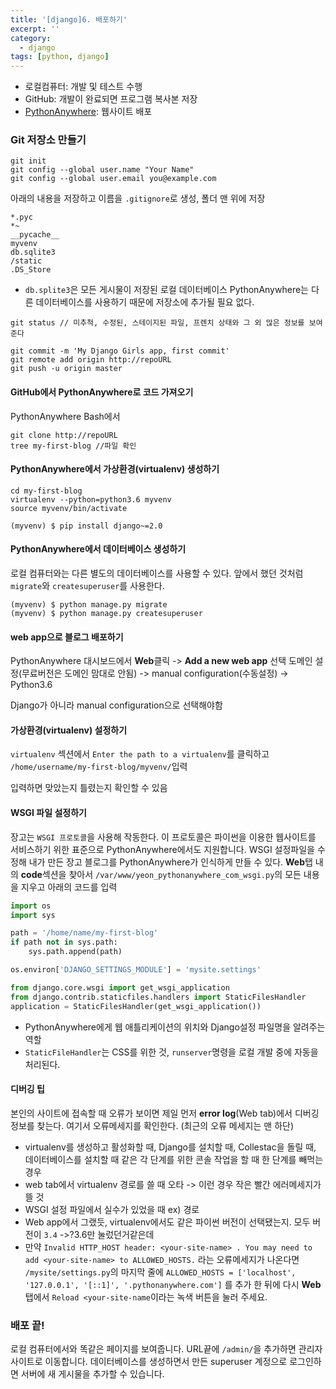 ```yaml
---
title: '[django]6. 배포하기'
excerpt: ''
category:
  - django
tags: [python, django]
---
```


- 로컬컴퓨터: 개발 및 테스트 수행
- GitHub: 개발이 완료되면 프로그램 복사본 저장
- [PythonAnywhere](https://www.pythonanywhere.com/): 웹사이트 배포

### Git 저장소 만들기

```
git init
git config --global user.name "Your Name"
git config --global user.email you@example.com
```

아래의 내용을 저장하고 이름을 `.gitignore`로 생성, 폴더 맨 위에 저장

```
*.pyc
*~
__pycache__
myvenv
db.sqlite3
/static
.DS_Store
```

- `db.splite3`은 모든 게시물이 저장된 로컬 데이터베이스
  PythonAnywhere는 다른 데이터베이스를 사용하기 때문에 저장소에 추가될 필요 없다.

```
git status // 미추척, 수정된, 스테이지된 파일, 프렌치 상태와 그 외 많은 정보를 보여준다
```

```
git commit -m 'My Django Girls app, first commit'
git remote add origin http://repoURL
git push -u origin master
```

#### GitHub에서 PythonAnywhere로 코드 가져오기

PythonAnywhere Bash에서

```
git clone http://repoURL
tree my-first-blog //파일 확인
```

#### PythonAnywhere에서 가상환경(virtualenv) 생성하기

```
cd my-first-blog
virtualenv --python=python3.6 myvenv
source myvenv/bin/activate

(myvenv) $ pip install django~=2.0

```

#### PythonAnywhere에서 데이터베이스 생성하기

로컬 컴퓨터와는 다른 별도의 데이터베이스를 사용할 수 있다.
앞에서 했던 것처럼 `migrate`와 `createsuperuser`를 사용한다.

```
(myvenv) $ python manage.py migrate
(myvenv) $ python manage.py createsuperuser
```

#### web app으로 블로그 배포하기

PythonAnywhere 대시보드에서 **Web**클릭 -> **Add a new web app** 선택
도메인 설정(무료버전은 도메인 맘대로 안됨) -> manual configuration(수동설정) -> Python3.6

Django가 아니라 manual configuration으로 선택해야함

#### 가상환경(virtualenv) 설정하기

`virtualenv` 섹션에서 `Enter the path to a virtualenv`를 클릭하고 `/home/username/my-first-blog/myvenv/`입력

입력하면 맞았는지 틀렸는지 확인할 수 있음

#### WSGI 파일 설정하기

장고는 `WSGI 프로토콜`을 사용해 작동한다. 이 프로토콜은 파이썬을 이용한 웹사이트를 서비스하기 위한 표준으로 PythonAnywhere에서도 지원합니다. WSGI 설정파일을 수정해 내가 만든 장고 블로그를 PythonAnywhere가 인식하게 만들 수 있다. **Web**탭 내의 **code**섹션을 찾아서 `/var/www/yeon_pythonanywhere_com_wsgi.py`의 모든 내용을 지우고 아래의 코드를 입력

```python
import os
import sys

path = '/home/name/my-first-blog'
if path not in sys.path:
    sys.path.append(path)

os.environ['DJANGO_SETTINGS_MODULE'] = 'mysite.settings'

from django.core.wsgi import get_wsgi_application
from django.contrib.staticfiles.handlers import StaticFilesHandler
application = StaticFilesHandler(get_wsgi_application())
```

- PythonAnywhere에게 웹 애틀리케이션의 위치와 Django설정 파일명을 알려주는 역할
- `StaticFileHandler`는 CSS를 위한 것, `runserver`명령을 로컬 개발 중에 자동을 처리된다.

#### 디버깅 팁

본인의 사이트에 접속할 때 오류가 보이면 제일 먼저 **error log**(Web tab)에서 디버깅 정보를 찾는다. 여기서 오류메세지를 확인한다. (최근의 오류 메세지는 맨 하단)

- virtualenv를 생성하고 활성화할 때, Django를 설치할 때, Collestac을 돌릴 때, 데이터베이스를 설치할 때 같은 각 단계를 위한 콘솔 작업을 할 때 한 단계를 빼먹는 경우
- web tab에서 virtualenv 경로를 쓸 때 오타 -> 이런 경우 작은 빨간 에러메세지가 뜰 것
- WSGI 설정 파일에서 실수가 있었을 때 ex) 경로
- Web app에서 그랬듯, virtualenv에서도 같은 파이썬 버전이 선택됐는지. 모두 버전이 `3.4` ->?3.6만 눌렀던거같은데
- 만약 `Invalid HTTP_HOST header: <your-site-name> . You may need to add <your-site-name> to ALLOWED_HOSTS.` 라는 오류메세지가 나온다면 `/mysite/settings.py`의 마지막 줄에 `ALLOWED_HOSTS = ['localhost', '127.0.0.1', '[::1]', '.pythonanywhere.com']` 를 추가 한 뒤에 다시 **Web** 탭에서 `Reload <your-site-name`이라는 녹색 버튼을 눌러 주세요.

### 배포 끝!

로컬 컴퓨터에서와 똑같은 페이지를 보여줍니다. URL끝에 `/admin/`을 추가하면 관리자 사이트로 이동합니다. 데이터베이스를 생성하면서 만든 superuser 계정으로 로그인하면 서버에 새 게시물을 추가할 수 있습니다.
